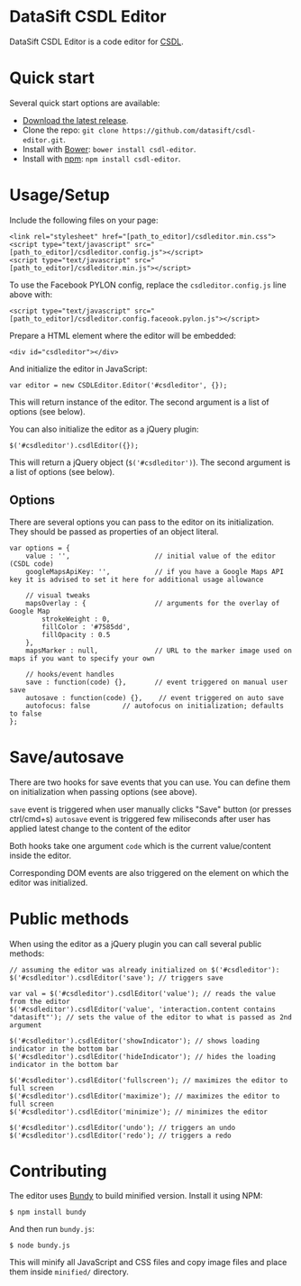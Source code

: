 DataSift CSDL Editor
======

DataSift CSDL Editor is a code editor for [CSDL](http://dev.datasift.com/csdl).

# Quick start

Several quick start options are available:

- [Download the latest release](https://github.com/datasift/csdl-editor/releases).
- Clone the repo: `git clone https://github.com/datasift/csdl-editor.git`.
- Install with [Bower](http://bower.io): `bower install csdl-editor`.
- Install with [npm](https://www.npmjs.com): `npm install csdl-editor`.

# Usage/Setup

Include the following files on your page:

    <link rel="stylesheet" href="[path_to_editor]/csdleditor.min.css">
    <script type="text/javascript" src="[path_to_editor]/csdleditor.config.js"></script>
    <script type="text/javascript" src="[path_to_editor]/csdleditor.min.js"></script>

To use the Facebook PYLON config, replace the `csdleditor.config.js` line above with:

    <script type="text/javascript" src="[path_to_editor]/csdleditor.config.faceook.pylon.js"></script>

Prepare a HTML element where the editor will be embedded:

    <div id="csdleditor"></div>

And initialize the editor in JavaScript:

    var editor = new CSDLEditor.Editor('#csdleditor', {});

This will return instance of the editor. The second argument is a list of options (see below).

You can also initialize the editor as a jQuery plugin:

    $('#csdleditor').csdlEditor({});

This will return a jQuery object (```$('#csdleditor')```). The second argument is a list of options (see below).

## Options

There are several options you can pass to the editor on its initialization. They should be passed as properties
of an object literal.

    var options = {
        value : '',                     // initial value of the editor (CSDL code)
        googleMapsApiKey: '',           // if you have a Google Maps API key it is advised to set it here for additional usage allowance

        // visual tweaks
        mapsOverlay : {                 // arguments for the overlay of Google Map
            strokeWeight : 0,
            fillColor : '#7585dd',
            fillOpacity : 0.5
        },
        mapsMarker : null,              // URL to the marker image used on maps if you want to specify your own

        // hooks/event handles
        save : function(code) {},       // event triggered on manual user save
        autosave : function(code) {},    // event triggered on auto save
        autofocus: false		// autofocus on initialization; defaults to false
    };

# Save/autosave

There are two hooks for save events that you can use. You can define them on initialization when passing options (see above).

```save``` event is triggered when user manually clicks "Save" button (or presses ctrl/cmd+s)
```autosave``` event is triggered few miliseconds after user has applied latest change to the content of the editor

Both hooks take one argument ```code``` which is the current value/content inside the editor.

Corresponding DOM events are also triggered on the element on which the editor was initialized.

# Public methods

When using the editor as a jQuery plugin you can call several public methods:

    // assuming the editor was already initialized on $('#csdleditor'):
    $('#csdleditor').csdlEditor('save'); // triggers save

    var val = $('#csdleditor').csdlEditor('value'); // reads the value from the editor
    $('#csdleditor').csdlEditor('value', 'interaction.content contains "datasift"'); // sets the value of the editor to what is passed as 2nd argument

    $('#csdleditor').csdlEditor('showIndicator'); // shows loading indicator in the bottom bar
    $('#csdleditor').csdlEditor('hideIndicator'); // hides the loading indicator in the bottom bar

    $('#csdleditor').csdlEditor('fullscreen'); // maximizes the editor to full screen
    $('#csdleditor').csdlEditor('maximize'); // maximizes the editor to full screen
    $('#csdleditor').csdlEditor('minimize'); // minimizes the editor

    $('#csdleditor').csdlEditor('undo'); // triggers an undo
    $('#csdleditor').csdlEditor('redo'); // triggers a redo

# Contributing

The editor uses [Bundy](https://github.com/michaldudek/Bundy) to build minified version. Install it using NPM:

    $ npm install bundy

And then run `bundy.js`:

    $ node bundy.js

This will minify all JavaScript and CSS files and copy image files and place them inside `minified/` directory.
